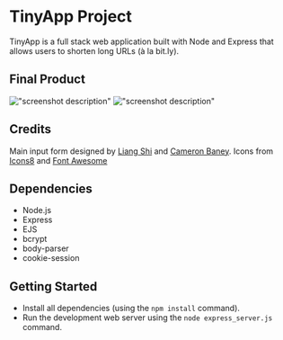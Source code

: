 # TinyApp Project

TinyApp is a full stack web application built with Node and Express that allows users to shorten long URLs (à la bit.ly).

## Final Product

!["screenshot description"](#)
!["screenshot description"](#)

## Credits

Main input form designed by [Liang Shi](http://dribbble.com/shots/843289-Search-Bar?list=tags&tag=ui) and [Cameron Baney](https://codepen.io/cameronbaney/pen/EazjJ). Icons from [Icons8](http://icons8.com) and [Font Awesome](https://fontawesome.com/)

## Dependencies

- Node.js
- Express
- EJS
- bcrypt
- body-parser
- cookie-session

## Getting Started

- Install all dependencies (using the `npm install` command).
- Run the development web server using the `node express_server.js` command.
